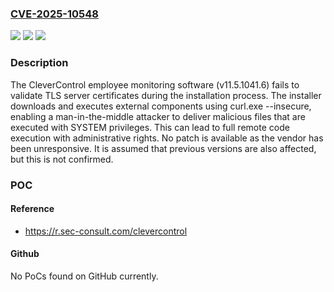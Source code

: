 ### [CVE-2025-10548](https://cve.mitre.org/cgi-bin/cvename.cgi?name=CVE-2025-10548)
![](https://img.shields.io/static/v1?label=Product&message=CleverControl%20employee%20monitoring%20software&color=blue)
![](https://img.shields.io/static/v1?label=Version&message=11.5.1041.6%20&color=brightgreen)
![](https://img.shields.io/static/v1?label=Vulnerability&message=CWE-295%20Improper%20Certificate%20Validation&color=brightgreen)

### Description

The CleverControl employee monitoring software (v11.5.1041.6) fails to validate TLS server certificates during the installation process. The installer downloads and executes external components using curl.exe --insecure, enabling a man-in-the-middle attacker to deliver malicious files that are executed with SYSTEM privileges. This can lead to full remote code execution with administrative rights. No patch is available as the vendor has been unresponsive. It is assumed that previous versions are also affected, but this is not confirmed.

### POC

#### Reference
- https://r.sec-consult.com/clevercontrol

#### Github
No PoCs found on GitHub currently.

